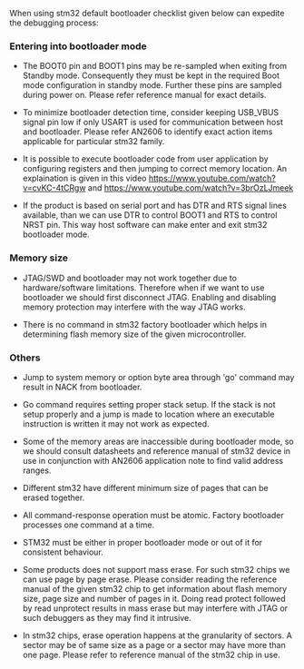 When using stm32 default bootloader checklist given below can expedite the debugging process:

### Entering into bootloader mode

* The BOOT0 pin and BOOT1 pins may be re-sampled when exiting from Standby mode. Consequently they must be kept in the required Boot mode configuration in standby mode. Further these pins are sampled during power on. Please refer reference manual for exact details.

* To minimize bootloader detection time, consider keeping USB_VBUS signal pin low if only USART is used for communication between host and bootloader. Please refer AN2606 to identify exact action items applicable for particular stm32 family.

* It is possible to execute bootloader code from user application by configuring registers and then jumping to correct memory location. An explaination is given in this video https://www.youtube.com/watch?v=cvKC-4tCRgw and https://www.youtube.com/watch?v=3brOzLJmeek

* If the product is based on serial port and has DTR and RTS signal lines available, than we can use DTR to control BOOT1 and RTS to control NRST pin. This way host software can make enter and exit stm32 bootloader mode.

### Memory size
* JTAG/SWD and bootloader may not work together due to hardware/software limitations. Therefore when if we want to use bootloader we should first disconnect JTAG. Enabling and disabling memory protection may interfere with the way JTAG works.

* There is no command in stm32 factory bootloader which helps in determining flash memory size of the given microcontroller.

### Others

* Jump to system memory or option byte area through 'go' command may result in NACK from bootloader.

* Go command requires setting proper stack setup. If the stack is not setup properly and a jump is made to location where an executable instruction is written it may not work as expected.

* Some of the memory areas are inaccessible during bootloader mode, so we should consult datasheets and reference manual of stm32 device in use in conjunction with AN2606 application note to find valid address ranges.

* Different stm32 have different minimum size of pages that can be erased together.

* All command-response operation must be atomic. Factory bootloader processes one command at a time.

* STM32 must be either in proper bootloader mode or out of it for consistent behaviour. 

* Some products does not support mass erase. For such stm32 chips we can use page by page erase. Please consider reading the reference manual of the given stm32 chip to get information about flash memory size, page size and number of pages in it. Doing read protect followed by read unprotect results in mass erase but may interfere with JTAG or such debuggers as they may find it intrusive.

* In stm32 chips, erase operation happens at the granularity of sectors. A sector may be of same size as a page or a sector may have more than one page. Please refer to reference manual of the stm32 chip in use.
